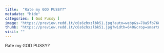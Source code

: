 ```yaml
---
title:  "Rate my GOD PUSSY?"
metadate: "hide"
categories: [ God Pussy ]
image: "https://preview.redd.it/c6s6zhxzlbk51.jpg?auto=webp&s=78a5fb768008b1e6cac5ea68746aa1ebe55a4bfc"
thumb: "https://preview.redd.it/c6s6zhxzlbk51.jpg?width=640&crop=smart&auto=webp&s=4664399a36bc5c649c559d2dc6b0d1193f3179c4"
visit: ""
---
```

Rate my GOD PUSSY?
